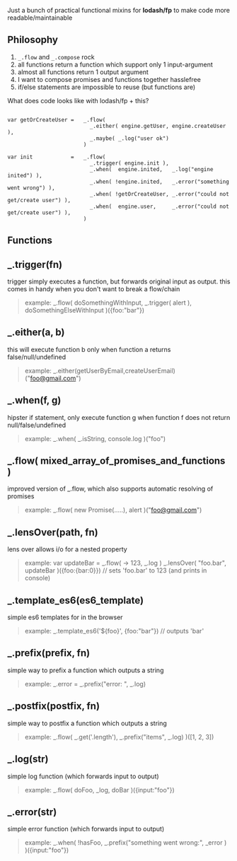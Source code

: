 Just a bunch of practical functional mixins for **lodash/fp** to make code more readable/maintainable

## Philosophy

1. `_.flow` and `_.compose` rock
2. all functions return a function which support only 1 input-argument
3. almost all functions return 1 output argument
4. I want to compose promises and functions together hasslefree 
5. if/else statements are impossible to reuse (but functions are)

What does code looks like with lodash/fp + this?

```

var getOrCreateUser =   _.flow( 
                          _.either( engine.getUser, engine.createUser ), 
                          _.maybe( _.log("user ok") 
                        )

var init            =   _.flow(
                          _.trigger( engine.init ),
                          _.when(  engine.inited,   _.log("engine inited") ),
                          _.when( !engine.inited,   _.error("something went wrong") ),
                          _.when( !getOrCreateUser, _.error("could not get/create user") ),
                          _.when(  engine.user,     _.error("could not get/create user") ),
                        )

```

## Functions

## _.trigger(fn)
 
trigger simply executes a function, but forwards original input as output.
this comes in handy when you don't want to break a flow/chain
 
> example:	_.flow( doSomethingWithInput, _.trigger( alert ), doSomethingElseWithInput )({foo:"bar"})
			
## _.either(a, b)
 
this will execute function b only when function a returns false/null/undefined 
 
> example: _.either(getUserByEmail,createUserEmail)("foo@gmail.com")
 
## _.when(f, g)
 
hipster if statement, only execute function g when function f does not return null/false/undefined 
 
> example: _.when( _.isString, console.log )("foo")
 
## _.flow( mixed_array_of_promises_and_functions )
 
improved version of _.flow, which also supports automatic resolving of promises
 
> example: _.flow( new Promise(.....), alert )("foo@gmail.com")
 
## _.lensOver(path, fn)
 
lens over allows i/o for a nested property 
 
> example: var updateBar = _.flow( -> 123, _.log )
>			_.lensOver( "foo.bar", updateBar )({foo:{bar:0}})  // sets 'foo.bar' to 123 (and prints in console)
 
## _.template_es6(es6_template)
 
simple es6 templates for in the browser
 
> example: _.template_es6('${foo}', {foo:"bar"})    // outputs 'bar'
 
## _.prefix(prefix, fn)
 
simple way to prefix a function which outputs a string 
 
> example: _.error = _.prefix("error: ", _.log)
 
## _.postfix(postfix, fn)
 
simple way to postfix a function which outputs a string 
 
> example: _.flow( _.get('.length'), _.prefix("items", _.log) )([1, 2, 3])
 
## _.log(str)
 
simple log function (which forwards input to output)
 
> example: _.flow( doFoo, _log, doBar )({input:"foo"})
 
## _.error(str)
 
simple error function (which forwards input to output)
 
> example: _.when( !hasFoo, _.prefix("something went wrong:", _error ) )({input:"foo"})
 
